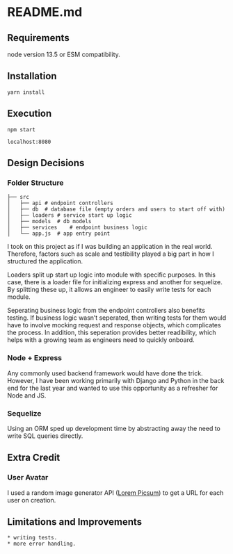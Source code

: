 # README.md

## Requirements
node version 13.5 or ESM compatibility.

## Installation
`yarn install`

## Execution
`npm start`

`localhost:8080`

## Design Decisions

### Folder Structure

    ├── src                   
    │   ├── api # endpoint controllers
    │   ├── db  # database file (empty orders and users to start off with)
    │   ├── loaders # service start up logic
    │   ├── models  # db models
    │   ├── services    # endpoint business logic
    │   └── app.js  # app entry point  

I took on this project as if I was building an application in the real world. Therefore, factors such as scale and testibility played a big part in how I structured the application. 

Loaders split up start up logic into module with specific purposes. In this case, there is a loader file for initializing express and another for sequelize. By splitting these up, it allows an engineer to easily write tests for each module.

Seperating business logic from the endpoint controllers also benefits testing. If business logic wasn’t seperated, then writing tests for them would have to involve mocking request and response objects, which complicates the process. In addition, this seperation provides better readibility, which helps with a growing team as engineers need to quickly onboard.

### Node + Express

Any commonly used backend framework would have done the trick. However, I have been working primarily with Django and Python in the back end for the last year and wanted to use this opportunity as a refresher for Node and JS.

### Sequelize

Using an ORM sped up development time by abstracting away the need to write SQL queries directly.


## Extra Credit

### User Avatar

I used a random image generator API ([Lorem Picsum](https://picsum.photos/)) to get a URL for each user on creation.

## Limitations and Improvements

	* writing tests.
	* more error handling.